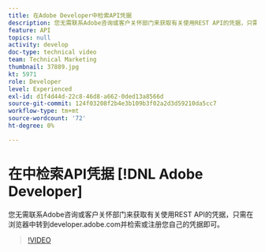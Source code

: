 ```yaml
---
title: 在Adobe Developer中检索API凭据
description: 您无需联系Adobe咨询或客户关怀部门来获取有关使用REST API的凭据，只需在浏览器中转到developer.adobe.com并检索或注册您自己的凭据即可。
feature: API
topics: null
activity: develop
doc-type: technical video
team: Technical Marketing
thumbnail: 37889.jpg
kt: 5971
role: Developer
level: Experienced
exl-id: d1f4d44d-22c8-46d8-a662-0ded13a8566d
source-git-commit: 124f03208f2b4e3b109b3f02a2d3d59210da5cc7
workflow-type: tm+mt
source-wordcount: '72'
ht-degree: 0%

---
```


# 在中检索API凭据 [!DNL Adobe Developer]

您无需联系Adobe咨询或客户关怀部门来获取有关使用REST API的凭据，只需在浏览器中转到developer.adobe.com并检索或注册您自己的凭据即可。

>[!VIDEO](https://video.tv.adobe.com/v/37889/?quality=12&learn=on)
